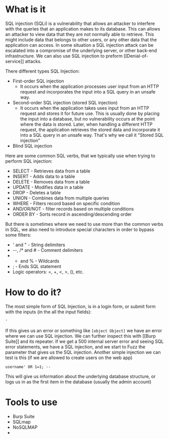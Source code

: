 # What is it
SQL injection (SQLi) is a vulnerability that allows an attacker to interfere with the queries that an application makes to its database. This can allows an attacker to view data that they are not normally able to retrieve. This might include data that belongs to other users, or any other data that the application can access.
In some situation a SQL injection attack can be escalated into a compromise of the underlying server, or other back-end infrastructure.
We can also use SQL injection to preform [[Denial-of-service]]
attacks.

There different types SQL Injection:
- First-order SQL injection
	- It occurs when the application processes user input from an HTTP request and incorporates the input into a SQL query in an unsafe way.
- Second-order SQL injection (stored SQL injection)
	- It occurs when the application takes uses input from an HTTP request and stores it for future use. This is usually done by placing the input into a database, but no vulnerability occurs at the point where the data is stored. Later, when handling a different HTTP request, the application retrieves the stored data and incorporate it into a SQL query in an unsafe way. That's why we call it "Stored SQL injection"
- Blind SQL injection

Here are some common SQL verbs, that we typically use when trying to perform SQL injection:
- SELECT - Retrieves data from a table
- INSERT - Adds data to a table
- DELETE - Removes data from a table
- UPDATE - Modifies data in a table
- DROP - Deletes a table
- UNION - Combines data from multiple queries
- WHERE - Filters record based on specific condition
- AND/OR/NOT - filter records based on multiple conditions
- ORDER BY - Sorts record in ascending/descending order

But there is sometimes where we need to use more than the common verbs in SQL, we also need to introduce special characters in order to bypass some filters:
- ' and " - String delimiters 
- --, /* and # - Comment delimiters
- * and % - Wildcards
- ; - Ends SQL statement
- Logic operators: =, +, <, >, (), etc.

# How to do it?
The most simple form of SQL Injection, is in a login form, or submit form with the inputs (in the all the input fields):
```
'
```
If this gives us an error or something like `[object Object]` we have an error where we can use SQL injection.
We can further inspect this with [[Burp Suite]] and its repeater. If we get a 500 internal server error and seeing SQL error statements, we have a SQL injection, and we start to Fuzz the parameter that gives us the SQL injection.
Another simple injection we can test is this (if we are allowed to create users on the web app)
```
username' OR 1=1; --
```
This will give us information about the underlying database structure, or logs us in as the first item in the database (usually the admin account)

# Tools to use
- Burp Suite
- SQLmap
- NoSQLMAP
- 